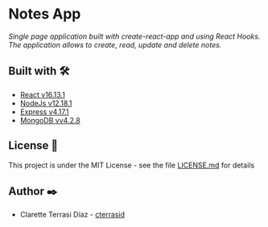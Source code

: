 # Notes App

_Single page application built with create-react-app and using React Hooks. The application allows to create, read, update and delete notes._

## Built with 🛠️

- [React v16.13.1](https://create-react-app.dev/docs/getting-started/)
- [NodeJs v12.18.1](https://nodejs.org/es/)
- [Express v4.17.1](https://expressjs.com/es/)
- [MongoDB vv4.2.8](https://www.mongodb.com/es)

## License 📄

This project is under the MIT License - see the file [LICENSE.md](LICENSE.md) for details

## Author ✒️

- Clarette Terrasi Díaz - [cterrasid](https://www.linkedin.com/in/clarette-terrasi-diaz/?locale=en_US)
